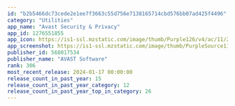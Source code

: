 ```yaml
---
id: "b2b5466dc73cede2e1ee7f3663c55d756e7138165714cbd576bb07ad425f4496"
category: "Utilities"
app_name: "Avast Security & Privacy"
app_id: 1276551855
app_icon: https://is1-ssl.mzstatic.com/image/thumb/Purple126/v4/ac/11/21/ac1121ce-50cf-c222-88af-51b7c59fb7c8/AppIcon-0-1x_U007emarketing-0-7-0-85-220.png/1024x1024bb.png
app_screenshot: https://is1-ssl.mzstatic.com/image/thumb/PurpleSource116/v4/88/d6/a8/88d6a88b-4b6d-d366-90d3-8eae61311bed/2e887789-0b12-4b64-b6f0-eaa4ffe473fb_01.png/1242x2208bb.png
publisher_id: 568017534
publisher_name: "AVAST Software"
rank: 306
most_recent_release: 2024-01-17 00:00:00
release_count_in_past_year: 15
release_count_in_past_year_category: 12
release_count_in_past_year_top_in_category: 26
---
```

